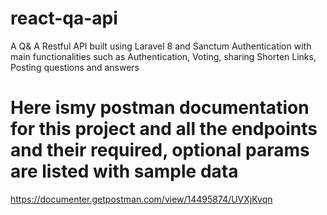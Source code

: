# react-qa-api
A Q&amp; A Restful API built using Laravel 8 and Sanctum Authentication with main functionalities such as Authentication, Voting, sharing Shorten Links, Posting questions and answers

# Here ismy postman documentation for this project and all the endpoints and their required, optional params are listed with sample data
https://documenter.getpostman.com/view/14495874/UVXjKvqn
